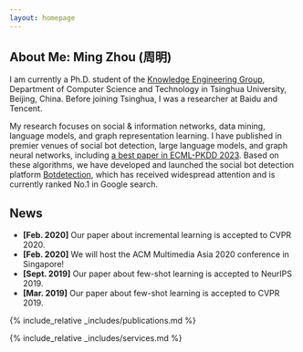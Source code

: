 ```yaml
---
layout: homepage
---
```


## About Me: Ming Zhou (周明)

I am currently a Ph.D. student of the [Knowledge Engineering Group](https://keg.cs.tsinghua.edu.cn/), Department of Computer Science and Technology in Tsinghua University, Beijing, China. Before joining Tsinghua, I was a researcher at Baidu and Tencent. 

My research focuses on social & information networks, data mining, language models, and graph representation learning. I have published in premier venues of social bot detection, large language models, and graph neural networks, including [a best paper in ECML-PKDD 2023](https://2023.ecmlpkdd.org/program/awards/). Based on these algorithms, we have developed and launched the social bot detection platform [Botdetection](https://botdetection.aminer.cn/robotmain), which has received widespread attention and is currently ranked No.1 in Google search.


## News

- **[Feb. 2020]** Our paper about incremental learning is accepted to CVPR 2020.
- **[Feb. 2020]** We will host the ACM Multimedia Asia 2020 conference in Singapore!
- **[Sept. 2019]** Our paper about few-shot learning is accepted to NeurIPS 2019.
- **[Mar. 2019]** Our paper about few-shot learning is accepted to CVPR 2019.

{% include_relative _includes/publications.md %}

{% include_relative _includes/services.md %}
